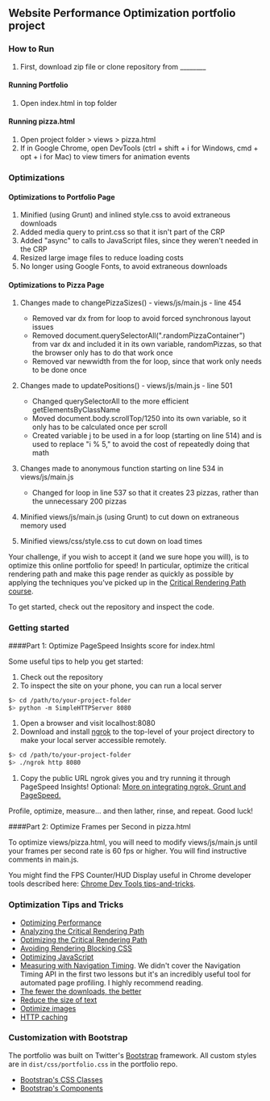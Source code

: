 ## Website Performance Optimization portfolio project

### How to Run

1. First, download zip file or clone repository from ________

#### Running Portfolio

1. Open index.html in top folder

#### Running pizza.html

1. Open project folder > views > pizza.html
2. If in Google Chrome, open DevTools (ctrl + shift + i for Windows, cmd + opt + i for Mac) to view timers for animation events

### Optimizations

#### Optimizations to Portfolio Page

1. Minified (using Grunt) and inlined style.css to avoid extraneous downloads
2. Added media query to print.css so that it isn't part of the CRP
3. Added "async" to calls to JavaScript files, since they weren't needed in the CRP
4. Resized large image files to reduce loading costs
5. No longer using Google Fonts, to avoid extraneous downloads

#### Optimizations to Pizza Page

1. Changes made to changePizzaSizes() - views/js/main.js - line 454
	* Removed var dx from for loop to avoid forced synchronous layout issues
	* Removed document.querySelectorAll(".randomPizzaContainer") from var dx and included it in its own variable, randomPizzas, so that the browser only has to do that work once
	* Removed var newwidth from the for loop, since that work only needs to be done once

2. Changes made to updatePositions() - views/js/main.js - line 501
	* Changed querySelectorAll to the more efficient getElementsByClassName
	* Moved document.body.scrollTop/1250 into its own variable, so it only has to be calculated once per scroll
	* Created variable j to be used in a for loop (starting on line 514) and is used to replace "i % 5," to avoid the cost of repeatedly doing that math

3. Changes made to anonymous function starting on line 534 in views/js/main.js
	* Changed for loop in line 537 so that it creates 23 pizzas, rather than the unnecessary 200 pizzas

4. Minified views/js/main.js (using Grunt) to cut down on extraneous memory used

5. Minified views/css/style.css to cut down on load times



Your challenge, if you wish to accept it (and we sure hope you will), is to optimize this online portfolio for speed! In particular, optimize the critical rendering path and make this page render as quickly as possible by applying the techniques you've picked up in the [Critical Rendering Path course](https://www.udacity.com/course/ud884).

To get started, check out the repository and inspect the code.

### Getting started

####Part 1: Optimize PageSpeed Insights score for index.html

Some useful tips to help you get started:

1. Check out the repository
1. To inspect the site on your phone, you can run a local server

  ```bash
  $> cd /path/to/your-project-folder
  $> python -m SimpleHTTPServer 8080
  ```

1. Open a browser and visit localhost:8080
1. Download and install [ngrok](https://ngrok.com/) to the top-level of your project directory to make your local server accessible remotely.

  ``` bash
  $> cd /path/to/your-project-folder
  $> ./ngrok http 8080
  ```

1. Copy the public URL ngrok gives you and try running it through PageSpeed Insights! Optional: [More on integrating ngrok, Grunt and PageSpeed.](http://www.jamescryer.com/2014/06/12/grunt-pagespeed-and-ngrok-locally-testing/)

Profile, optimize, measure... and then lather, rinse, and repeat. Good luck!

####Part 2: Optimize Frames per Second in pizza.html

To optimize views/pizza.html, you will need to modify views/js/main.js until your frames per second rate is 60 fps or higher. You will find instructive comments in main.js. 

You might find the FPS Counter/HUD Display useful in Chrome developer tools described here: [Chrome Dev Tools tips-and-tricks](https://developer.chrome.com/devtools/docs/tips-and-tricks).

### Optimization Tips and Tricks
* [Optimizing Performance](https://developers.google.com/web/fundamentals/performance/ "web performance")
* [Analyzing the Critical Rendering Path](https://developers.google.com/web/fundamentals/performance/critical-rendering-path/analyzing-crp.html "analyzing crp")
* [Optimizing the Critical Rendering Path](https://developers.google.com/web/fundamentals/performance/critical-rendering-path/optimizing-critical-rendering-path.html "optimize the crp!")
* [Avoiding Rendering Blocking CSS](https://developers.google.com/web/fundamentals/performance/critical-rendering-path/render-blocking-css.html "render blocking css")
* [Optimizing JavaScript](https://developers.google.com/web/fundamentals/performance/critical-rendering-path/adding-interactivity-with-javascript.html "javascript")
* [Measuring with Navigation Timing](https://developers.google.com/web/fundamentals/performance/critical-rendering-path/measure-crp.html "nav timing api"). We didn't cover the Navigation Timing API in the first two lessons but it's an incredibly useful tool for automated page profiling. I highly recommend reading.
* <a href="https://developers.google.com/web/fundamentals/performance/optimizing-content-efficiency/eliminate-downloads.html">The fewer the downloads, the better</a>
* <a href="https://developers.google.com/web/fundamentals/performance/optimizing-content-efficiency/optimize-encoding-and-transfer.html">Reduce the size of text</a>
* <a href="https://developers.google.com/web/fundamentals/performance/optimizing-content-efficiency/image-optimization.html">Optimize images</a>
* <a href="https://developers.google.com/web/fundamentals/performance/optimizing-content-efficiency/http-caching.html">HTTP caching</a>

### Customization with Bootstrap
The portfolio was built on Twitter's <a href="http://getbootstrap.com/">Bootstrap</a> framework. All custom styles are in `dist/css/portfolio.css` in the portfolio repo.

* <a href="http://getbootstrap.com/css/">Bootstrap's CSS Classes</a>
* <a href="http://getbootstrap.com/components/">Bootstrap's Components</a>
